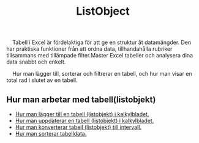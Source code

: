 ﻿---
title: ListObject
second_title: Aspose.Cells Cloud Documen
type: docs
url: /sv/list-objects/
aliases: [/working-with-list-objects/,/working-with-list-object-or-table/]
keywords: Add, delete, update, and get a list object(table) into an Excel worksheet
description: Aspose.Cells Cloud REST API stöder att lägga till, ta bort, uppdatera och hämta ett listobjekt(tabell) till ett Excel kalkylblad. SDK stöder olika utvecklingsspråk. De inkluderar Android, C#, Go, Java, NodeJS, Perl, PHP, Python, Ruby och swift
weight: 100
kwords: Excel, Office Cloud, REST API, Spreadsheet, PDF, CSV, Json, Markdwon, ListObjects
---
 &nbsp;&nbsp;&nbsp;&nbsp;Tabell i Excel är fördelaktiga för att ge en struktur åt datamängder. Den har praktiska funktioner från att ordna data, tillhandahålla rubriker tillsammans med tillämpade filter.Master Excel tabeller och analysera dina data snabbt och enkelt.

&nbsp;&nbsp;&nbsp;&nbsp;Hur man lägger till, sorterar och filtrerar en tabell, och hur man visar en total rad i slutet av en tabell.

## Hur man arbetar med tabell(listobjekt)
  
- [Hur man lägger till en tabell (listobjekt) i kalkylbladet.](/cells/sv/add-a-list-object-or-table-inside-the-worksheet/)
- [Hur man uppdaterar en tabell (listobjekt) i kalkylbladet.](/cells/sv/update-a-list-object-or-table-inside-the-worksheet/)
- [Hur man konverterar tabell (listobjekt) till intervall.](/cells/sv/convert-list-object-or-table-to-range/)
- [Hur man sorterar tabelldata.](/cells/sv/sort-table-data/)
